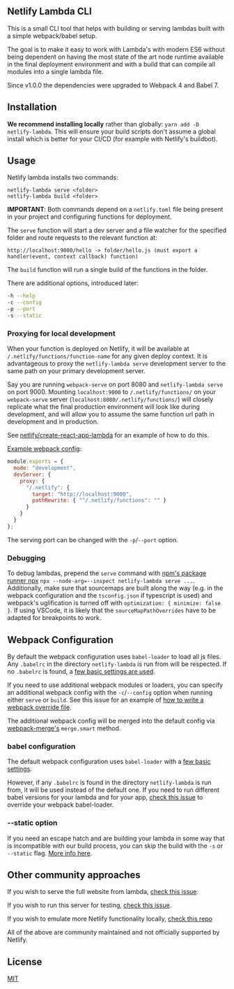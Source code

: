 ## Netlify Lambda CLI

This is a small CLI tool that helps with building or serving lambdas built with a simple webpack/babel setup.

The goal is to make it easy to work with Lambda's with modern ES6 without being dependent on having the most state of the art node runtime available in the final deployment environment and with a build that can compile all modules into a single lambda file.

Since v1.0.0 the dependencies were upgraded to Webpack 4 and Babel 7.

## Installation

**We recommend installing locally** rather than globally: `yarn add -D netlify-lambda`. This will ensure your build scripts don't assume a global install which is better for your CI/CD (for example with Netlify's buildbot).

## Usage

Netlify lambda installs two commands:

```
netlify-lambda serve <folder>
netlify-lambda build <folder>
```

**IMPORTANT**: Both commands depend on a `netlify.toml` file being present in your project and configuring functions for deployment.

The `serve` function will start a dev server and a file watcher for the specified folder and route requests to the relevant function at:

```
http://localhost:9000/hello -> folder/hello.js (must export a handler(event, context callback) function)
```

The `build` function will run a single build of the functions in the folder.

There are additional options, introduced later:
```bash
-h --help
-c --config
-p --port
-s --static
```

### Proxying for local development

When your function is deployed on Netlify, it will be available at `/.netlify/functions/function-name` for any given deploy context. It is advantageous to proxy the `netlify-lambda serve` development server to the same path on your primary development server.

Say you are running `webpack-serve` on port 8080 and `netlify-lambda serve` on port 9000. Mounting `localhost:9000` to `/.netlify/functions/` on your `webpack-serve` server (`localhost:8080/.netlify/functions/`) will closely replicate what the final production environment will look like during development, and will allow you to assume the same function url path in development and in production.

See [netlify/create-react-app-lambda](https://github.com/netlify/create-react-app-lambda/blob/f0e94f1d5a42992a2b894bfeae5b8c039a177dd9/src/setupProxy.js) for an example of how to do this.

[Example webpack config](https://github.com/imorente/netlify-functions-example/blob/master/webpack.development.config):

```js
module.exports = {
  mode: "development",
  devServer: {
    proxy: {
      "/.netlify": {
        target: "http://localhost:9000",
        pathRewrite: { "^/.netlify/functions": "" }
      }
    }
  }
};
```

The serving port can be changed with the `-p`/`--port` option.

### Debugging

To debug lambdas, prepend the `serve` command with [npm's package runner npx](https://medium.com/@maybekatz/introducing-npx-an-npm-package-runner-55f7d4bd282b) `npx --node-arg=--inspect netlify-lambda serve ...`. Additionally, make sure that sourcemaps are built along the way (e.g. in the webpack configuration and the `tsconfig.json` if typescript is used) and webpack's uglification is turned off with `optimization: { minimize: false }`. If using VSCode,  it is likely that the `sourceMapPathOverrides` have to be adapted for breakpoints to work.

## Webpack Configuration

By default the webpack configuration uses `babel-loader` to load all js files. Any `.babelrc` in the directory `netlify-lambda` is run from will be respected. If no `.babelrc` is found, a [few basic settings are used](https://github.com/netlify/netlify-lambda/blob/master/lib/build.js#L11-L15a).

If you need to use additional webpack modules or loaders, you can specify an additional webpack config with the `-c`/`--config` option when running either `serve` or `build`. See this issue for an example of [how to write a webpack override file](https://github.com/netlify/netlify-lambda/issues/64).

The additional webpack config will be merged into the default config via [webpack-merge's](https://www.npmjs.com/package/webpack-merge) `merge.smart` method.

### babel configuration

The default webpack configuration uses `babel-loader` with a [few basic settings](https://github.com/netlify/netlify-lambda/blob/master/lib/build.js#L19-L33).

However, if any `.babelrc` is found in the directory `netlify-lambda` is run from, it will be used instead of the default one. If you need to run different babel versions for your lambda and for your app, [check this issue](https://github.com/netlify/netlify-lambda/issues/34) to override your webpack babel-loader.

### --static option

If you need an escape hatch and are building your lambda in some way that is incompatible with our build process, you can skip the build with the `-s` or `--static` flag. [More info here](https://github.com/netlify/netlify-lambda/pull/62).

## Other community approaches

If you wish to serve the full website from lambda, [check this issue](https://github.com/netlify/netlify-lambda/issues/36).

If you wish to run this server for testing, [check this issue](https://github.com/netlify/netlify-lambda/issues/49).

If you wish to emulate more Netlify functionality locally, [check this repo](https://github.com/8eecf0d2/netlify-local)

All of the above are community maintained and not officially supported by Netlify.

## License

[MIT](LICENSE)
